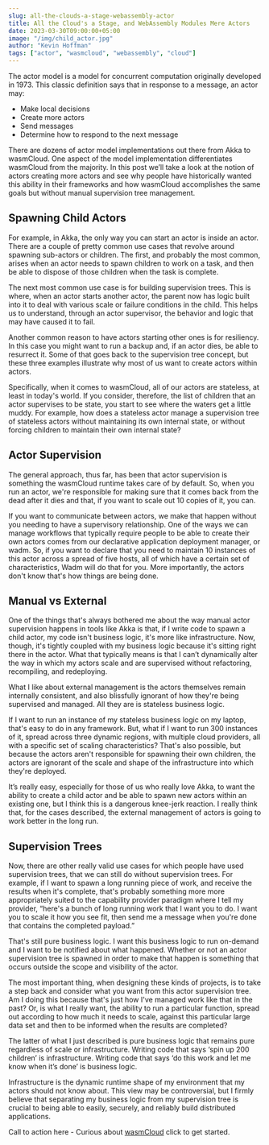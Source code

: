 ```yaml
---
slug: all-the-clouds-a-stage-webassembly-actor
title: All the Cloud's a Stage, and WebAssembly Modules Mere Actors
date: 2023-03-30T09:00:00+05:00
image: "/img/child_actor.jpg"
author: "Kevin Hoffman"
tags: ["actor", "wasmcloud", "webassembly", "cloud"]
---
```


The actor model is a model for concurrent computation originally developed in 1973. This classic definition says that in response to a message, an actor may:

- Make local decisions
- Create more actors
- Send messages
- Determine how to respond to the next message

<!--truncate-->

There are dozens of actor model implementations out there from Akka to wasmCloud. One aspect of the model implementation differentiates wasmCloud from the majority. In this post we’ll take a look at the notion of actors creating more actors and see why people have historically wanted this ability in their frameworks and how wasmCloud accomplishes the same goals but without manual supervision tree management.

## Spawning Child Actors

For example, in Akka, the only way you can start an actor is inside an actor. There are a couple of pretty common use cases that revolve around spawning sub-actors or children. The first, and probably the most common, arises when an actor needs to spawn children to work on a task, and then be able to dispose of those children when the task is complete.

The next most common use case is for building supervision trees. This is where, when an actor starts another actor, the parent now has logic built into it to deal with various scale or failure conditions in the child. This helps us to understand, through an actor supervisor, the behavior and logic that may have caused it to fail.

Another common reason to have actors starting other ones is for resiliency. In this case you might want to run a backup and, if an actor dies, be able to resurrect it. Some of that goes back to the supervision tree concept, but these three examples illustrate why most of us want to create actors within actors.

Specifically, when it comes to wasmCloud, all of our actors are stateless, at least in today's world. If you consider, therefore, the list of children that an actor supervises to be state, you start to see where the waters get a little muddy. For example, how does a stateless actor manage a supervision tree of stateless actors without maintaining its own internal state, or without forcing children to maintain their own internal state?

## Actor Supervision

The general approach, thus far, has been that actor supervision is something the wasmCloud runtime takes care of by default. So, when you run an actor, we're responsible for making sure that it comes back from the dead after it dies and that, if you want to scale out 10 copies of it, you can.

If you want to communicate between actors, we make that happen without you needing to have a supervisory relationship. One of the ways we can manage workflows that typically require people to be able to create their own actors comes from our declarative application deployment manager, or wadm. So, if you want to declare that you need to maintain 10 instances of this actor across a spread of five hosts, all of which have a certain set of characteristics, Wadm will do that for you. More importantly, the actors don't know that's how things are being done.

## Manual vs External

One of the things that's always bothered me about the way manual actor supervision happens in tools like Akka is that, if I write code to spawn a child actor, my code isn't business logic, it's more like infrastructure. Now, though, it's tightly coupled with my business logic because it's sitting right there in the actor. What that typically means is that I can’t dynamically alter the way in which my actors scale and are supervised without refactoring, recompiling, and redeploying.

What I like about external management is the actors themselves remain internally consistent, and also blissfully ignorant of how they're being supervised and managed. All they are is stateless business logic.

If I want to run an instance of my stateless business logic on my laptop, that's easy to do in any framework. But, what if I want to run 300 instances of it, spread across three dynamic regions, with multiple cloud providers, all with a specific set of scaling characteristics? That's also possible, but because the actors aren't responsible for spawning their own children, the actors are ignorant of the scale and shape of the infrastructure into which they're deployed.

It’s really easy, especially for those of us who really love Akka, to want the ability to create a child actor and be able to spawn new actors within an existing one, but I think this is a dangerous knee-jerk reaction. I really think that, for the cases described, the external management of actors is going to work better in the long run.

## Supervision Trees

Now, there are other really valid use cases for which people have used supervision trees, that we can still do without supervision trees. For example, if I want to spawn a long running piece of work, and receive the results when it's complete, that's probably something more more appropriately suited to the capability provider paradigm where I tell my provider, “here's a bunch of long running work that I want you to do. I want you to scale it how you see fit, then send me a message when you're done that contains the completed payload.”

That's still pure business logic. I want this business logic to run on-demand and I want to be notified about what happened. Whether or not an actor supervision tree is spawned in order to make that happen is something that occurs outside the scope and visibility of the actor.

The most important thing, when designing these kinds of projects, is to take a step back and consider what you want from this actor supervision tree. Am I doing this because that's just how I've managed work like that in the past? Or, is what I really want, the ability to run a particular function, spread out according to how much it needs to scale, against this particular large data set and then to be informed when the results are completed?

The latter of what I just described is pure business logic that remains pure regardless of scale or infrastructure. Writing code that says ‘spin up 200 children’ is infrastructure. Writing code that says ‘do this work and let me know when it’s done’ is business logic.

Infrastructure is the dynamic runtime shape of my environment that my actors should not know about. This view may be controversial, but I firmly believe that separating my business logic from my supervision tree is crucial to being able to easily, securely, and reliably build distributed applications.

Call to action here - Curious about [wasmCloud](https://wasmcloud.com/docs/intro) click to get started.

